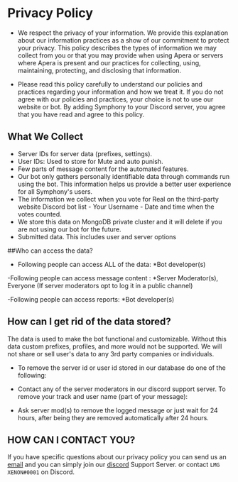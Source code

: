 # Privacy Policy
- We respect the privacy of your information. We provide this explanation about our information practices as a show of our commitment to protect your privacy. This policy describes the types of information we may collect from you or that you may provide when using Apera or servers where Apera is present and our practices for collecting, using, maintaining, protecting, and disclosing that information.


- Please read this policy carefully to understand our policies and practices regarding your information and how we treat it. If you do not agree with our policies and practices, your choice is not to use our website or bot. By adding Symphony to your Discord server, you agree that you have read and agree to this policy.



## What We Collect
- Server IDs for server data (prefixes, settings).
- User IDs: Used to store for Mute and auto punish.
- Few parts of message content for the automated features.
- Our bot only gathers personally identifiable data through commands run using the bot. This information helps us provide a better user experience for all Symphony's users.
- The information we collect when you vote for Real on the third-party website Discord bot list
        - Your Username
        - Date and time when the votes counted.
- We store this data on MongoDB private cluster and it will delete if you are not using our bot for the future.
- Submitted data. This includes user and server options

##Who can access the data?
- Following people can access ALL of the data:
*Bot developer(s)

-Following people can access message content :
*Server Moderator(s), Everyone (If server moderators opt to log it in a public channel)

-Following people can access reports:
*Bot developer(s)

## How can I get rid of the data stored?
The data is used to make the bot functional and customizable. Without this data custom prefixes, profiles, and more would not be supported. We will not share or sell user's data to any 3rd party companies or individuals. 
- To remove the server id or user id stored in our database do one of the following:

- Contact any of the server moderators in our discord support server.
To remove your track and user name (part of your message):

- Ask server mod(s) to remove the logged message or just wait for 24 hours, after being they are removed automatically after 24 hours.
## HOW CAN I CONTACT YOU?
If you have specific questions about our privacy policy you can send us an [email](jefflopez90665104@gmail.com) and you can simply join our [discord](https://discord.gg/vFKS2xff) Support Server. or contact `LMG XENON#0001` on Discord.
